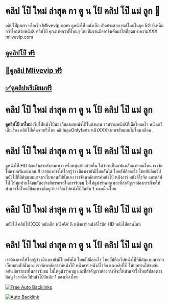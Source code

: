 # คลิป โป๊ ใหม่ ล่าสุด กา ตู น โป้ คลิป โป๊ แม่ ลูก 🎰

คลิปโป๊porn หรือเว็บ Mlivevip.com ดูหนังโป๊ หนังเอ็ก เปิดประสบการณ์ใหม่ในยุค 5G ที่เหนือกว่าใครด้วยหนังX คลิปโป๊ คุณภาพกว่าที่ไหนๆ โดยทีมงานมืออาชีพคัดมาให้ที่สุดแห่งความXXX mlivevip.com 

## [ดูคลิปโป๊ ฟรี](https://warp.bz/clipxxfree)
## [🔰ดูคลิป Mlivevip ฟรี](https://warp.bz/clipxxfree)
## [✅ดูคลิปพรีเมียมฟรี](hhttps://warp.bz/clipxxfree)

# คลิป โป๊ ใหม่ ล่าสุด กา ตู น โป้ คลิป โป๊ แม่ ลูก

<b>ดูคลิปโป๊ มาใหม่</b> เว็ปโป๊หนังโป๊นะ เว็บลามกหนังโป๊ในตำนาน รวบรวมหนังXที่เด็ดโหลดไว หนังเอวีเต็มเรื่อง คลิปโป๊เด็ดจากทั่วไทย คลิปหลุดOnlyfans หนังXXXจากพรฮับแบบไม่โดนบล็อค .


# คลิป โป๊ ใหม่ ล่าสุด กา ตู น โป้ คลิป โป๊ แม่ ลูก
ดูหนังโป๊ HD ต้อนรับสำหรับคนเหงา หรือหนุ่มสาวสายหื่น ไม่ว่าจะเป็นแฟนคลับดาราคนไหน เราจัดให้ครบครันแน่นอน !!
เราต้องการให้โลกรู้ว่า เมืองเรายังมีไทยฮัพได้ ไทยฮัปคืออะไร ไทยฮัปคือเว็ปหนังโป๊ที่มีต้นแบบมาจากเว็บพอนฮัปนั่นเอง เราจัดหาคัดสรรค์หนังโป๊ หนังอาร์ หนังอิโรจิก และคลิปโป๊ ให้ทุกท่านได้ชมกันอย่างมีอรรถรสในการรับชม ไม่ให้ดูน่ารำคาญ และที่สำคัญเราต้องการที่จะให้ท่านจำชื่อไทยฮัปของเราติดหูว่าเราคือเว็ปหนังโป๊อันดับ 1 ของเมืองไทย

 
# คลิป โป๊ ใหม่ ล่าสุด กา ตู น โป้ คลิป โป๊ แม่ ลูก

หนังโป๊ คลิปโป๊ XXX หนังเอ็ก หนังAV หี หนังอาร์ หนังอิโรติก HD หนังโป๊ออนไลน์


# คลิป โป๊ ใหม่ ล่าสุด กา ตู น โป้ คลิป โป๊ แม่ ลูก

เราต้องการให้โลกรู้ว่า เมืองเรายังมีไทยฮัพได้ ไทยฮัปคืออะไร ไทยฮัปคือเว็ปหนังโป๊ที่มีต้นแบบมาจากเว็บพอนฮัปนั่นเอง เราจัดหาคัดสรรค์หนังโป๊ หนังอาร์ หนังอิโรจิก และคลิปโป๊ ให้ทุกท่านได้ชมกันอย่างมีอรรถรสในการรับชม ไม่ให้ดูน่ารำคาญ และที่สำคัญเราต้องการที่จะให้ท่านจำชื่อไทยฮัปของเราติดหูว่าเราคือเว็ปหนังโป๊อันดับ 1 ของเมืองไทย


<a href="https://us-auto-blacklink.blogspot.com/" target="_blank"><img src="https://4.bp.blogspot.com/-kEuq--LG7Vc/VxovkBglXUI/AAAAAAAAACM/SbdVhK-raysEufJ18HGhbUYhZm3p4L07wCLcB/s1600/backlink.gif" border="0" title="Free Auto Backlinks" alt="Free Auto Backlinks"/></a>

<a href=" http://autobacklinkexchange.blogspot.com" target="_blank" title="Auto Backlink"><img src=" 
http://1.bp.blogspot.com/-vMfvfjTGI98/T_LzUN1467I/AAAAAAAAB8M/_GjCe0A3WQA/s379/freebacklink.gif
" border="0" alt="Auto Backlink"></a>

